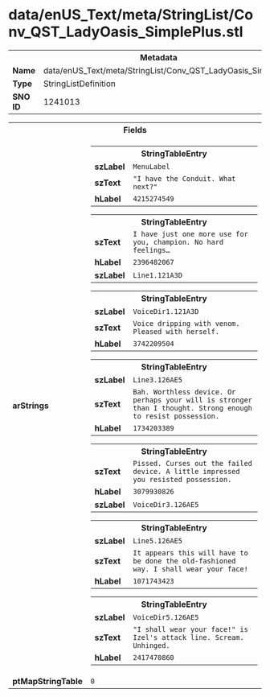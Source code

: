 <h1>data/enUS_Text/meta/StringList/Conv_QST_LadyOasis_SimplePlus.stl</h1><table><tr><th colspan="100%">Metadata</th></tr><tr><td><b>Name</b></td><td>data/enUS_Text/meta/StringList/Conv_QST_LadyOasis_SimplePlus.stl</td></tr><tr><td><b>Type</b></td><td>StringListDefinition</td></tr><tr><td><b>SNO ID</b></td><td>1241013</td></tr></table>

<table><tr><th colspan="100%">Fields</th></tr><tr><td><b>arStrings</b></td><td><table><tr><th colspan="100%">StringTableEntry</th></tr><tr><td><b>szLabel</b></td><td><code>MenuLabel</code></td></tr><tr><td><b>szText</b></td><td><code>"I have the Conduit. What next?"</code></td></tr><tr><td><b>hLabel</b></td><td><code>4215274549</code></td></tr></table>


<table><tr><th colspan="100%">StringTableEntry</th></tr><tr><td><b>szText</b></td><td><code>I have just one more use for you, champion. No hard feelings…</code></td></tr><tr><td><b>hLabel</b></td><td><code>2396482067</code></td></tr><tr><td><b>szLabel</b></td><td><code>Line1.121A3D</code></td></tr></table>


<table><tr><th colspan="100%">StringTableEntry</th></tr><tr><td><b>szLabel</b></td><td><code>VoiceDir1.121A3D</code></td></tr><tr><td><b>szText</b></td><td><code>Voice dripping with venom. Pleased with herself. </code></td></tr><tr><td><b>hLabel</b></td><td><code>3742209504</code></td></tr></table>


<table><tr><th colspan="100%">StringTableEntry</th></tr><tr><td><b>szLabel</b></td><td><code>Line3.126AE5</code></td></tr><tr><td><b>szText</b></td><td><code>Bah. Worthless device. Or perhaps your will is stronger than I thought. Strong enough to resist possession.</code></td></tr><tr><td><b>hLabel</b></td><td><code>1734203389</code></td></tr></table>


<table><tr><th colspan="100%">StringTableEntry</th></tr><tr><td><b>szText</b></td><td><code>Pissed. Curses out the failed device. A little impressed you resisted possession. </code></td></tr><tr><td><b>hLabel</b></td><td><code>3079930826</code></td></tr><tr><td><b>szLabel</b></td><td><code>VoiceDir3.126AE5</code></td></tr></table>


<table><tr><th colspan="100%">StringTableEntry</th></tr><tr><td><b>szLabel</b></td><td><code>Line5.126AE5</code></td></tr><tr><td><b>szText</b></td><td><code>It appears this will have to be done the old-fashioned way. I shall wear your face!</code></td></tr><tr><td><b>hLabel</b></td><td><code>1071743423</code></td></tr></table>


<table><tr><th colspan="100%">StringTableEntry</th></tr><tr><td><b>szLabel</b></td><td><code>VoiceDir5.126AE5</code></td></tr><tr><td><b>szText</b></td><td><code>"I shall wear your face!" is Izel's attack line. Scream. Unhinged. </code></td></tr><tr><td><b>hLabel</b></td><td><code>2417470860</code></td></tr></table>


</td></tr><tr><td><b>ptMapStringTable</b></td><td><code>0</code></td></tr></table>

